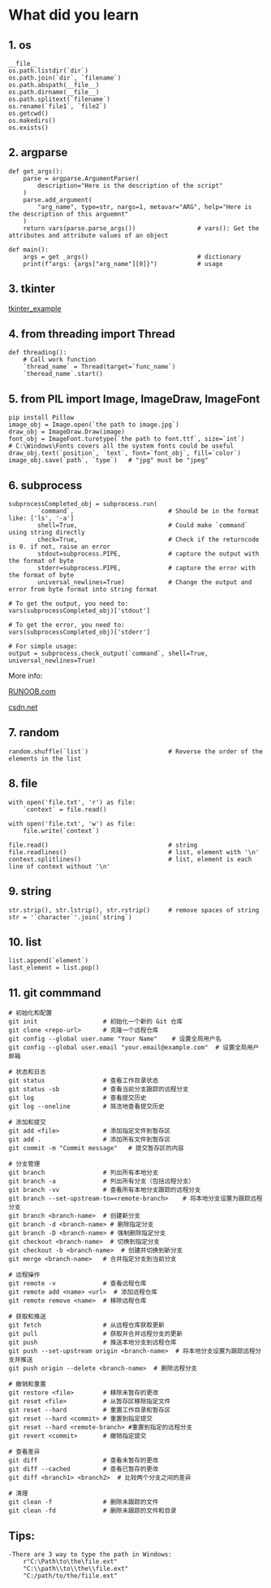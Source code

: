 # What did you learn
## 1. os
    __file__
    os.path.listdir(`dir`)
    os.path.join(`dir`, `filename`)
    os.path.abspath(__file__)
    os.path.dirname(__file__)
    os.path.splitext(`filename`)
    os.rename(`file1`, `file2`)
    os.getcwd()
    os.makedirs()
    os.exists()

## 2. argparse
    def get_args():
        parse = argparse.ArgumentParser(
            description="Here is the description of the script"
        )
        parse.add_argument(
            "arg_name", type=str, nargs=1, metavar="ARG", help="Here is the description of this arguemnt"
        )
        return vars(parse.parse_args())                 # vars(): Get the attributes and attribute values of an object

    def main():
        args = get _args()                              # dictionary
        print(f"args: {args["arg_name"][0]}")           # usage

## 3. tkinter
[tkinter_example](https://github.com/WuLyon/PythonCode/blob/main/Lession3_youtube/set_max_velocity.py)
## 4. from threading import Thread
    def threading():
        # Call work function
        `thread_name` = Thread(target=`func_name`)
        `theread_name`.start()
    
## 5. from PIL import Image, ImageDraw, ImageFont
    pip install Pillow
    image_obj = Image.open(`the path to image.jpg`)
    draw_obj = ImageDraw.Draw(image)
    font_obj = ImageFont.turetype(`the path to font.ttf`, size=`int`)  
    # C:\Windows\Fonts covers all the system fonts could be useful
    draw_obj.text(`position`, `text`, font=`font_obj`, fill=`color`)
    image_obj.save(`path`, `type`)   # "jpg" must be "jpeg"

## 6. subprocess
    subprocessCompleted_obj = subprocess.run(
            `command`,                          # Should be in the format like: ['ls', '-a']   
            shell=True,                         # Could make `command` using string directly
            check=True,                         # Check if the returncode is 0. if not, raise an error
            stdout=subprocess.PIPE,             # capture the output with the format of byte
            stderr=subprocess.PIPE,             # capture the error with the format of byte
            universal_newlines=True)            # Change the output and error from byte format into string format

    # To get the output, you need to:
    vars(subprocessCompleted_obj)['stdout']

    # To get the error, you need to:
    vars(subprocessCompleted_obj)['stderr']

    # For simple usage:
    output = subprocess.check_output(`command`, shell=True, universal_newlines=True)

More info:

[RUNOOB.com](https://www.runoob.com/w3cnote/python3-subprocess.html)

[csdn.net](https://blog.csdn.net/qq_43331089/article/details/124421661)

## 7. random
    random.shuffle(`list`)                      # Reverse the order of the elements in the list

## 8. file
    with open('file.txt', 'r') as file:
        `context` = file.read()                   

    with open('file.txt', 'w') as file:
        file.write(`context`)
    
    file.read()                                 # string
    file.readlines()                            # list, element with '\n'
    context.splitlines()                        # list, element is each line of context without '\n'

## 9. string
    str.strip(), str.lstrip(), str.rstrip()     # remove spaces of string
    str = '`character`'.join(`string`)

## 10. list
    list.append(`element`)
    last_element = list.pop()

## 11. git commmand
    # 初始化和配置
    git init                  # 初始化一个新的 Git 仓库
    git clone <repo-url>      # 克隆一个远程仓库
    git config --global user.name "Your Name"    # 设置全局用户名
    git config --global user.email "your.email@example.com"  # 设置全局用户邮箱

    # 状态和日志
    git status                # 查看工作目录状态
    git status -sb            # 查看当前分支跟踪的远程分支
    git log                   # 查看提交历史
    git log --oneline         # 简洁地查看提交历史

    # 添加和提交
    git add <file>            # 添加指定文件到暂存区
    git add .                 # 添加所有文件到暂存区
    git commit -m "Commit message"   # 提交暂存区的内容

    # 分支管理
    git branch                # 列出所有本地分支
    git branch -a             # 列出所有分支（包括远程分支）
    git branch -vv            # 查看所有本地分支跟踪的远程分支
    git branch --set-upstream-to=<remote-branch>    # 将本地分支设置为跟踪远程分支
    git branch <branch-name>  # 创建新分支
    git branch -d <branch-name> # 删除指定分支
    git branch -D <branch-name> # 强制删除指定分支
    git checkout <branch-name>  # 切换到指定分支
    git checkout -b <branch-name>  # 创建并切换到新分支
    git merge <branch-name>   # 合并指定分支到当前分支

    # 远程操作
    git remote -v             # 查看远程仓库
    git remote add <name> <url>  # 添加远程仓库
    git remote remove <name>  # 移除远程仓库

    # 获取和推送
    git fetch                 # 从远程仓库获取更新
    git pull                  # 获取并合并远程分支的更新
    git push                  # 推送本地分支到远程仓库
    git push --set-upstream origin <branch-name>  # 将本地分支设置为跟踪远程分支并推送
    git push origin --delete <branch-name>  # 删除远程分支

    # 撤销和重置
    git restore <file>        # 移除未暂存的更改
    git reset <file>          # 从暂存区移除指定文件
    git reset --hard          # 重置工作目录和暂存区
    git reset --hard <commit> # 重置到指定提交
    git reset --hard <remote-branch> #重置到指定的远程分支
    git revert <commit>       # 撤销指定提交

    # 查看差异
    git diff                  # 查看未暂存的更改
    git diff --cached         # 查看已暂存的更改
    git diff <branch1> <branch2>  # 比较两个分支之间的差异

    # 清理
    git clean -f              # 删除未跟踪的文件
    git clean -fd             # 删除未跟踪的文件和目录







    

## Tips:
    -There are 3 way to type the path in Windows:
        r"C:\Path\to\the\file.ext"
        "C:\\path\\to\\the\\file.ext"
        "C:/path/to/the/fiile.ext"


